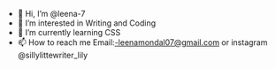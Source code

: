 - 👋 Hi, I’m @leena-7
- 👀 I’m interested in Writing and Coding
- 🌱 I’m currently learning CSS
- 📫 How to reach me Email:-leenamondal07@gmail.com or instagram @sillylittewriter_lily

<!---
leena-7/leena-7 is a ✨ special ✨ repository because its `README.md` (this file) appears on your GitHub profile.
You can click the Preview link to take a look at your changes.
--->
